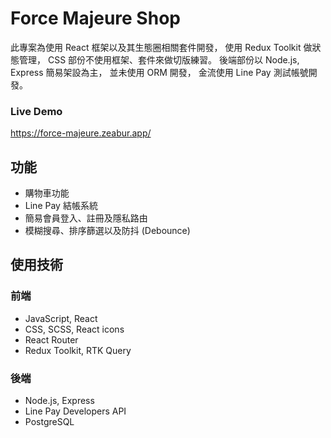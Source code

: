 # Force Majeure Shop

此專案為使用 React 框架以及其生態圈相關套件開發，
使用 Redux Toolkit 做狀態管理，
CSS 部份不使用框架、套件來做切版練習。
後端部份以 Node.js, Express 簡易架設為主，
並未使用 ORM 開發，
金流使用 Line Pay 測試帳號開發。

### Live Demo
https://force-majeure.zeabur.app/

## 功能

- 購物車功能
- Line Pay 結帳系統
- 簡易會員登入、註冊及隱私路由
- 模糊搜尋、排序篩選以及防抖 (Debounce)

## 使用技術

### 前端

- JavaScript, React
- CSS, SCSS, React icons
- React Router
- Redux Toolkit, RTK Query

### 後端

- Node.js, Express
- Line Pay Developers API
- PostgreSQL
